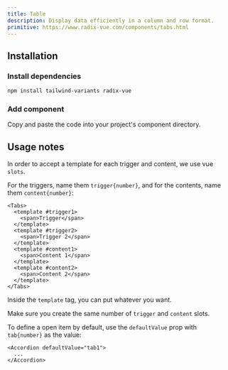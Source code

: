 ```yaml
---
title: Table
description: Display data efficiently in a column and row format.
primitive: https://www.radix-vue.com/components/tabs.html
---
```


<ComponentPreview name="Tabs" />

## Installation

<Steps>

### Install dependencies

```bash
npm install tailwind-variants radix-vue
```

### Add component

Copy and paste the code into your project's component directory.

<ComponentCode name="Tabs" type="ui" />

</Steps>

## Usage notes

In order to accept a template for each trigger and content, we use vue `slots`.

For the triggers, name them `trigger{number}`, and for the contents, name them `content{number}`:

```vue
<Tabs>
  <template #trigger1>
    <span>Trigger</span>
  </template>
  <template #trigger2>
    <span>Trigger 2</span>
  </template>
  <template #content1>
    <span>Content 1</span>
  </template>
  <template #content2>
    <span>Content 2</span>
  </template>
</Tabs>
```

Inside the `template` tag, you can put whatever you want.

Make sure you create the same number of `trigger` and `content` slots.

To define a open item by default, use the `defaultValue` prop with `tab{number}` as the value:

```vue
<Accordion defaultValue="tab1">
  ...
</Accordion>
```

